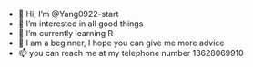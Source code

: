 - 👋 Hi, I’m @Yang0922-start
- 👀 I’m interested in all good things
- 🌱 I’m currently learning R
- 💞️ I am a beginner, I hope you can give me more advice
- 📫 you can reach me at my telephone number 13628069910

<!---
Yang0922-start/Yang0922-start is a ✨ special ✨ repository because its `README.md` (this file) appears on your GitHub profile.
You can click the Preview link to take a look at your changes.
--->
